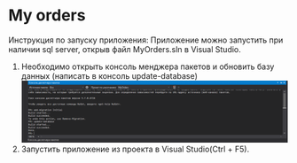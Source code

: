 # My orders

Инструкция по запуску приложения:
Приложение можно запустить при наличии sql server, открыв файл MyOrders.sln в Visual Studio.
1. Необходимо открыть консоль менджера пакетов и обновить базу данных (написать в консоль update-database)
![screenshot of sample](Screenshots/Scr2.png)
2. Запустить приложение из проекта в Visual Studio(Ctrl + F5).
